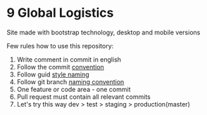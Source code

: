 # 9 Global Logistics
Site made with bootstrap technology, desktop and mobile versions

Few rules how to use this repository:
1. Write comment in commit in english
2. Follow the commit [convention](https://www.conventionalcommits.org/en/v1.0.0/)
3. Follow guid [style naming](https://dart.dev/guides/language/effective-dart/style)
4. Follow git branch [naming convention](https://dev.to/couchcamote/git-branching-name-convention-cch)
5. One feature or code area - one commit
6. Pull request must contain all relevant commits
7. Let's try this way dev > test > staging > production(master)